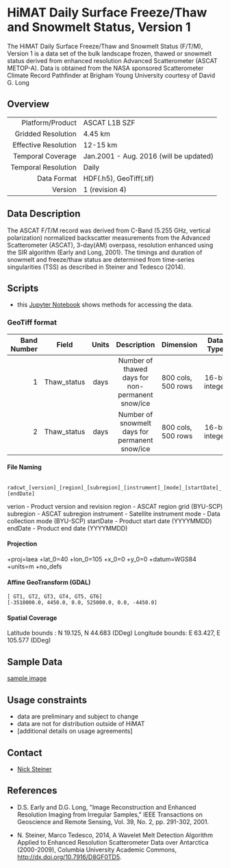 HiMAT Daily Surface Freeze/Thaw and Snowmelt Status, Version 1
===================================================

The HiMAT Daily Surface Freeze/Thaw and Snowmelt Status (F/T/M), Version 1 is a data set of the bulk landscape frozen, thawed or snowmelt status derived from enhanced resolution Advanced Scatterometer (ASCAT METOP-A). Data is obtained from the NASA sponsored Scatterometer Climate Record Pathfinder at Brigham Young University courtesy of David G. Long

## Overview
| | |
|---:|:---- |
| Platform/Product | ASCAT L1B SZF |
| Gridded Resolution | 4.45 km |
| Effective Resolution| 12-15 km |
| Temporal Coverage | Jan.2001 - Aug. 2016 (will be updated)|
| Temporal Resolution | Daily |
| Data Format | HDF(.h5), GeoTiff(.tif) |
| Version | 1 (revision 4) |

## Data Description

The ASCAT F/T/M record was derived from C-Band (5.255 GHz, vertical polarization) normalized backscatter measurements from the Advanced Scatterometer (ASCAT), 3-day(AM) overpass, resolution enhanced using the SIR algorithm (Early and Long, 2001). The timings and duration of snowmelt and freeze/thaw status are determined from time-series singularities (TSS) as described in Steiner and Tedesco (2014).

## Scripts

* this [Jupyter Notebook](ASCAT.ipynb) shows methods for accessing the data.

### GeoTiff format

|Band Number| Field | Units | Description | Dimension | Data Type | NoData|
|---------: | :----------: | :---: | :---------------------------------------------: | :----------------- | :-----------: |:-----:|
| 1 | Thaw_status | days | Number of thawed days for non-permanent snow/ice| 800 cols, 500 rows | 16-bit integer| -9999 |
| 2 | Thaw_status | days | Number of snowmelt days for permanent snow/ice | 800 cols, 500 rows | 16-bit integer| -9999 |

#### File Naming
``` radcwt_[version]_[region]_[subregion]_[instrument]_[mode]_[startDate]_[endDate]```

verion - Product version and revision
region - ASCAT region grid (BYU-SCP)
subregion - ASCAT subregion
instrument - Satellite instrument
mode - Data collection mode (BYU-SCP)
startDate - Product start date (YYYYMMDD)
endDate - Product end date (YYYYMMDD)

#### Projection
+proj=laea +lat_0=40 +lon_0=105 +x_0=0 +y_0=0 +datum=WGS84 +units=m +no_defs

#### Affine GeoTransform (GDAL)
```
[ GT1, GT2, GT3, GT4, GT5, GT6]
[-3510000.0, 4450.0, 0.0, 525000.0, 0.0, -4450.0]
```

#### Spatial Coverage
Latitude bounds : N 19.125, N 44.683 (DDeg)
Longitude bounds: E 63.427, E 105.577 (DDeg)

## Sample Data

<a href="http://himat.org/wp-content/uploads/2017/03/radcwt_1r4_China-Japan_hma_ascat_mafa_20100525_20100525_cwt.png">sample image</a>

## Usage constraints

* data are preliminary and subject to change
* data are not for distribution outside of HiMAT
* [additional details on usage agreements]

## Contact

* <a href="mailto:nsteiner@ccny.cuny.edu?Subject=ASCAT%20data" target="_top">Nick Steiner</a>  

## References

* D.S. Early and D.G. Long, "Image Reconstruction and Enhanced Resolution Imaging from Irregular Samples," IEEE
Transactions on Geoscience and Remote Sensing, Vol. 39, No. 2, pp. 291-302, 2001.

* N. Steiner, Marco Tedesco, 2014, A Wavelet Melt Detection Algorithm Applied to Enhanced Resolution Scatterometer Data
over Antarctica (2000-2009), Columbia University Academic Commons, http://dx.doi.org/10.7916/D8GF0TD5.